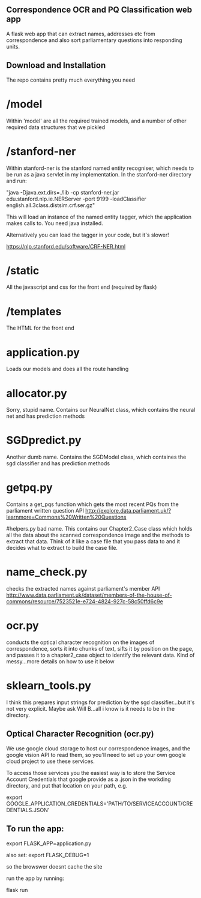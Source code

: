 

## Correspondence OCR and PQ Classification web app

A flask web app that can extract names, addresses etc from correspondence and also sort parliamentary questions into responding units.

## Download and Installation

The repo contains pretty much everything you need

# /model

Within 'model' are all the required trained models, and a number of other required data structures that we pickled

# /stanford-ner


Within stanford-ner is the stanford named entity recogniser, which needs to be run as a java servlet in my implementation. In the stanford-ner directory and run:

"java -Djava.ext.dirs=./lib -cp stanford-ner.jar edu.stanford.nlp.ie.NERServer -port 9199 -loadClassifier english.all.3class.distsim.crf.ser.gz"

This will load an instance of the named entity tagger, which the application makes calls to. You need java installed.

Alternatively you can load the tagger in your code, but it's slower!

https://nlp.stanford.edu/software/CRF-NER.html

# /static

All the javascript and css for the front end (required by flask)

# /templates

The HTML for the front end

# application.py
Loads our models and does all the route handling

# allocator.py
Sorry, stupid name. Contains our NeuralNet class, which contains the neural net and has prediction methods

# SGDpredict.py
Another dumb name. Contains the SGDModel class, which containes the sgd classifier and has prediction methods

# getpq.py
Contains a get_pqs function which gets the most recent PQs from the parliament written question API 
http://explore.data.parliament.uk/?learnmore=Commons%20Written%20Questions

#helpers.py
bad name. This contains our Chapter2_Case class which holds all the data about the scanned correspondence image and the methods to extract that data. Think of it like a case file that you pass data to and it decides what to extract to build the case file.

# name_check.py
checks the extracted names against parliament's member API
http://www.data.parliament.uk/dataset/members-of-the-house-of-commons/resource/7523521e-e724-4824-927c-58c50ffd6c9e

# ocr.py
conducts the optical character recognition on the images of correspondence, sorts it into chunks of text, sifts it by position on the page, and passes it to a chapter2_case object to identify the relevant data. Kind of messy...more details on how to use it below

# sklearn_tools.py
I think this prepares input strings for prediction by the sgd classifier...but it's not very explicit. Maybe ask Will B...all i know is it needs to be in the directory.


## Optical Character Recognition (ocr.py)

We use google cloud storage to host our correspondence images, and the google vision API to read them, so you'll need to set up your own google cloud project to use these services.

To access those services you the easiest way is to store the Service Account Credentials that google provide as a .json in the workding directory, and put that location on your path, e.g.

export GOOGLE_APPLICATION_CREDENTIALS='PATH/TO/SERVICEACCOUNT/CREDENTIALS.JSON'

## To run the app:

export FLASK_APP=application.py

also set: export FLASK_DEBUG=1

so the browswer doesnt cache the site

run the app by running:

flask run


